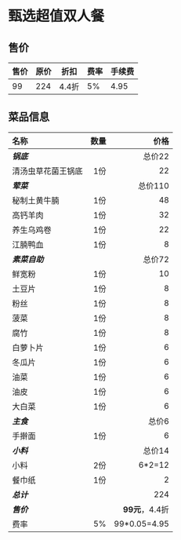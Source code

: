  

# 甄选超值双人餐
## 售价
|售价|原价|折扣|费率|手续费|
|---|---|---|---|---|
|99|224|4.4折|5%|4.95|
## 菜品信息
|名称               |数量      |价格    |
|:---|---:|---:|
|***锅底***         |      |    总价22|
|清汤虫草花菌王锅底  |   1份|    22|
|***荤菜***         |      |    总价110|
|秘制土黄牛腩       |   1份|    48|
|高钙羊肉           |   1份|    32|
|养生乌鸡卷         |   1份|    22|
|江腩鸭血           |   1份|     8|
|***素菜自助***     |      |    总价72|
|鲜宽粉             |   1份|    10|
|土豆片             |   1份|    8|
|粉丝               |   1份|    8|
|菠菜               |   1份|    8|
|腐竹               |   1份|    8|
|白萝卜片           |   1份|    6|
|冬瓜片             |   1份|    6|
|油菜               |   1份|    6|
|油皮               |   1份|    6|
|大白菜             |   1份|    6|
|***主食***         |      |    总价6|
|手擀面             |   1份|    6|
|***小料***         |      |    总价14|
|小料               |   2份|    6*2=12
|餐巾纸             |   1份|    2|
|***总计***||224
|***售价***||**99元**，4.4折
|费率               |   5%|   99*0.05=4.95|
   



